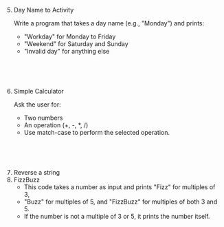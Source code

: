 5. Day Name to Activity

   Write a program that takes a day name (e.g., "Monday") and prints:

   - "Workday" for Monday to Friday
   - "Weekend" for Saturday and Sunday
   - "Invalid day" for anything else

&nbsp;

&nbsp;

6. Simple Calculator

   Ask the user for:

   - Two numbers
   - An operation (+, -, \*, /)
   - Use match-case to perform the selected operation.

&nbsp;

&nbsp;

7. Reverse a string
8. FizzBuzz
   - This code takes a number as input and prints "Fizz" for multiples of 3,
   - "Buzz" for multiples of 5, and "FizzBuzz" for multiples of both 3 and 5.
   - If the number is not a multiple of 3 or 5, it prints the number itself.

&nbsp;

&nbsp;

&nbsp;
